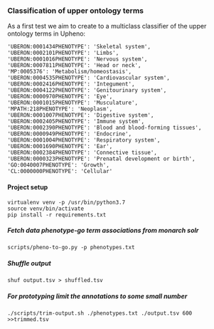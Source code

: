 ### Classification of upper ontology terms

As a first test we aim to create to a multiclass classifier of the
upper ontology terms in Upheno:

    'UBERON:0001434PHENOTYPE': 'Skeletal system',
    'UBERON:0002101PHENOTYPE': 'Limbs',
    'UBERON:0001016PHENOTYPE': 'Nervous system',
    'UBERON:0007811PHENOTYPE': 'Head or neck',
    'MP:0005376': 'Metabolism/homeostasis',
    'UBERON:0004535PHENOTYPE': 'Cardiovascular system',
    'UBERON:0002416PHENOTYPE': 'Integument',
    'UBERON:0004122PHENOTYPE': 'Genitourinary system',
    'UBERON:0000970PHENOTYPE': 'Eye',
    'UBERON:0001015PHENOTYPE': 'Musculature',
    'MPATH:218PHENOTYPE': 'Neoplasm',
    'UBERON:0001007PHENOTYPE': 'Digestive system',
    'UBERON:0002405PHENOTYPE': 'Immune system',
    'UBERON:0002390PHENOTYPE': 'Blood and blood-forming tissues',
    'UBERON:0000949PHENOTYPE': 'Endocrine',
    'UBERON:0001004PHENOTYPE': 'Respiratory system',
    'UBERON:0001690PHENOTYPE': 'Ear',
    'UBERON:0002384PHENOTYPE': 'Connective tissue',
    'UBERON:0000323PHENOTYPE': 'Prenatal development or birth',
    'GO:0040007PHENOTYPE': 'Growth',
    'CL:0000000PHENOTYPE': 'Cellular'

#### Project setup
    virtualenv venv -p /usr/bin/python3.7
    source venv/bin/activate
    pip install -r requirements.txt
    
##### Fetch data phenotype-go term associations from monarch solr
    scripts/pheno-to-go.py -p phenotypes.txt
    
##### Shuffle output
    shuf output.tsv > shuffled.tsv

##### For prototyping limit the annotations to some small number
    ./scripts/trim-output.sh ./phenotypes.txt ./output.tsv 600 >>trimmed.tsv
